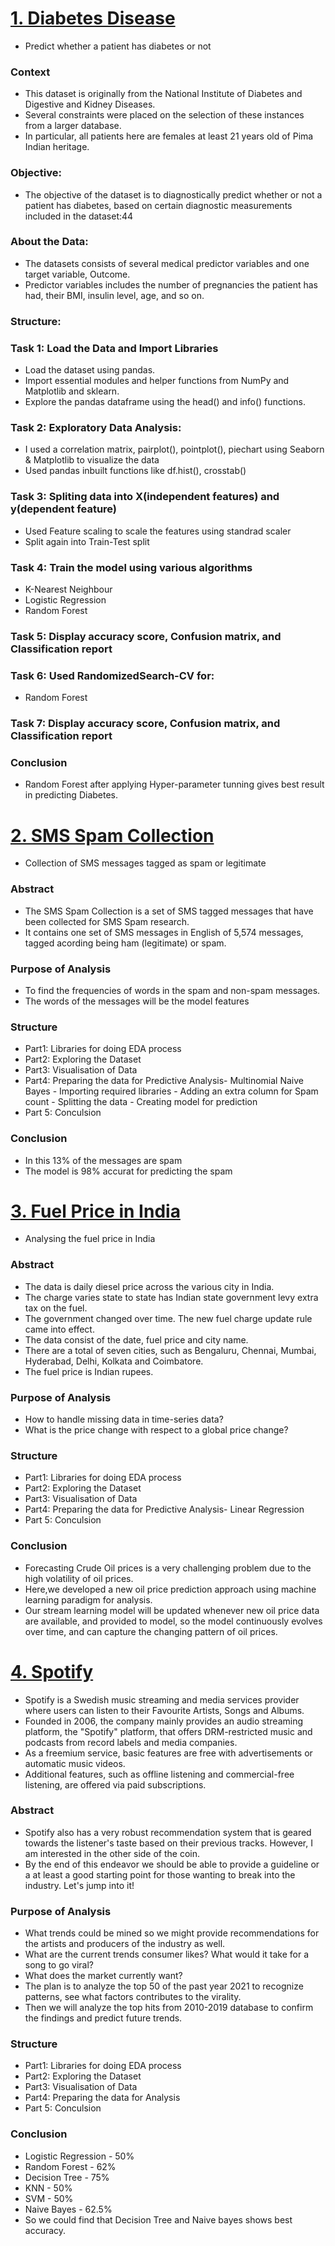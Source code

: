 <a href="https://github.com/boddeti21/Edubrige-Data-Analytics/blob/main/Projects/Analysis%20and%20prediction%20using%20ML%20(python)/Diabetes%20Disease.ipynb"><h1> 1. Diabetes Disease</h1></a>
- Predict whether a patient has diabetes or not

### Context
- This dataset is originally from the National Institute of Diabetes and Digestive and Kidney Diseases.
- Several constraints were placed on the selection of these instances from a larger database.
- In particular, all patients here are females at least 21 years old of Pima Indian heritage.

### Objective:
- The objective of the dataset is to diagnostically predict whether or not a patient has diabetes, based on certain diagnostic measurements included in the dataset:44

### About the Data:
- The datasets consists of several medical predictor variables and one target variable, Outcome.
- Predictor variables includes the number of pregnancies the patient has had, their BMI, insulin level, age, and so on.

### Structure:

### Task 1: Load the Data and Import Libraries
- Load the dataset using pandas.
- Import essential modules and helper functions from NumPy and Matplotlib and sklearn.
- Explore the pandas dataframe using the head() and info() functions.
### Task 2: Exploratory Data Analysis:
- I used a correlation matrix, pairplot(), pointplot(), piechart using Seaborn & Matplotlib to visualize the data
- Used pandas inbuilt functions like df.hist(), crosstab()
### Task 3: Spliting data into X(independent features) and y(dependent feature)
- Used Feature scaling to scale the features using standrad scaler
- Split again into Train-Test split
### Task 4: Train the model using various algorithms
- K-Nearest Neighbour
- Logistic Regression
- Random Forest
### Task 5: Display accuracy score, Confusion matrix, and Classification report
### Task 6: Used RandomizedSearch-CV for:
- Random Forest
### Task 7: Display accuracy score, Confusion matrix, and Classification report

### Conclusion
- Random Forest after applying Hyper-parameter tunning gives best result in predicting Diabetes.

<a href="https://github.com/boddeti21/Edubrige-Data-Analytics/blob/main/Projects/Analysis%20and%20prediction%20using%20ML%20(python)/SMS%20Spam%20Collection.ipynb"><h1> 2. SMS Spam Collection</h1></a>
- Collection of SMS messages tagged as spam or legitimate

### Abstract
- The SMS Spam Collection is a set of SMS tagged messages that have been collected for SMS Spam research.
- It contains one set of SMS messages in English of 5,574 messages, tagged acording being ham (legitimate) or spam.

### Purpose of Analysis
- To find the frequencies of words in the spam and non-spam messages.
- The words of the messages will be the model features

### Structure
- Part1: Libraries for doing EDA process
- Part2: Exploring the Dataset
- Part3: Visualisation of Data
- Part4: Preparing the data for Predictive Analysis- Multinomial Naive Bayes
         - Importing required libraries
         - Adding an extra column for Spam count
         - Splitting the data
         - Creating model for prediction
- Part 5: Conculsion

### Conclusion
- In this 13% of the messages are spam
- The model is 98% accurat for predicting the spam

<a href="https://github.com/boddeti21/Edubrige-Data-Analytics/blob/main/Projects/Analysis%20and%20prediction%20using%20ML%20(python)/Diesel%20Price%20Prediction%20Using%20Supervised%20Learning.ipynb"><h1> 3. Fuel Price in India</h1></a> 
- Analysing the fuel price in India

### Abstract
- The data is daily diesel price across the various city in India.
- The charge varies state to state has Indian state government levy extra tax on the fuel.
- The government changed over time. The new fuel charge update rule came into effect.
- The data consist of the date, fuel price and city name.
- There are a total of seven cities, such as Bengaluru, Chennai, Mumbai, Hyderabad, Delhi, Kolkata and Coimbatore.
- The fuel price is Indian rupees.

### Purpose of Analysis
- How to handle missing data in time-series data?
- What is the price change with respect to a global price change?

### Structure
- Part1: Libraries for doing EDA process
- Part2: Exploring the Dataset
- Part3: Visualisation of Data
- Part4: Preparing the data for Predictive Analysis- Linear Regression
- Part 5: Conculsion

### Conclusion
- Forecasting Crude Oil prices is a very challenging problem due to the high volatility of oil prices.
- Here,we developed a new oil price prediction approach using machine learning paradigm for analysis.
- Our stream learning model will be updated whenever new oil price data are available, and provided to model, so the model continuously evolves over time, and can capture the changing pattern of oil prices.

<a href="https://github.com/boddeti21/Edubrige-Data-Analytics/blob/main/Projects/Analysis%20and%20prediction%20using%20ML%20(python)/Spotify.ipynb"><h1> 4. Spotify</h1></a>
- Spotify is a Swedish music streaming and media services provider where users can listen to their Favourite Artists, Songs and Albums.
- Founded in 2006, the company mainly provides an audio streaming platform, the "Spotify" platform, that offers DRM-restricted music and podcasts from record labels and media companies.
- As a freemium service, basic features are free with advertisements or automatic music videos.
- Additional features, such as offline listening and commercial-free listening, are offered via paid subscriptions.

### Abstract
- Spotify also has a very robust recommendation system that is geared towards the listener's taste based on their previous tracks. However, I am interested in the other side of the coin.
- By the end of this endeavor we should be able to provide a guideline or a at least a good starting point for those wanting to break into the industry. Let's jump into it!

### Purpose of Analysis
- What trends could be mined so we might provide recommendations for the artists and producers of the industry as well.
- What are the current trends consumer likes? What would it take for a song to go viral?
- What does the market currently want?
- The plan is to analyze the top 50 of the past year 2021 to recognize patterns, see what factors contributes to the virality.
- Then we will analyze the top hits from 2010-2019 database to confirm the findings and predict future trends.

### Structure
- Part1: Libraries for doing EDA process
- Part2: Exploring the Dataset
- Part3: Visualisation of Data
- Part4: Preparing the data for Analysis
- Part 5: Conculsion

### Conclusion
- Logistic Regression - 50%
- Random Forest - 62%
- Decision Tree - 75%
- KNN - 50%
- SVM - 50%
- Naive Bayes - 62.5%
- So we could find that Decision Tree and Naive bayes shows best accuracy.
